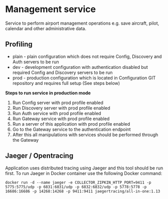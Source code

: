 # Management service
Service to perform airport management operations e.g. save aircraft, pilot, calendar and other administrative data.

## Profiling
* plain - plain configuration which does not require Config, Discovery and Auth servers to be run
* dev - development configuration with authentication disabled but required Config and Discovery servers to be run
* prod - production configuration which is located in Configuration GIT repository and requires full setup (See steps below)

**Steps to run service in production mode**
1. Run Config server with prod profile enabled
2. Run Discovery server with prod profile enabled
3. Run Auth service with prod profile enabled
4. Run Gateway service with prod profile enabled
5. Run a server of this application with prod profile enabled
6. Go to the Gateway service to the authentication endpoint
7. After this all manipulations with services should be performed through the Gateway

## Jaeger / Opentracing
Application uses distributed tracing using Jaeger and this tool should be run first.
To run Jaeger in Docker container use the following Docker command:

```
docker run -d --name jaeger -e COLLECTOR_ZIPKIN_HTTP_PORT=9411 -p 5775:5775/udp -p 6831:6831/udp -p 6832:6832/udp -p 5778:5778 -p 16686:16686 -p 14268:14268 -p 9411:9411 jaegertracing/all-in-one:1.13
```
